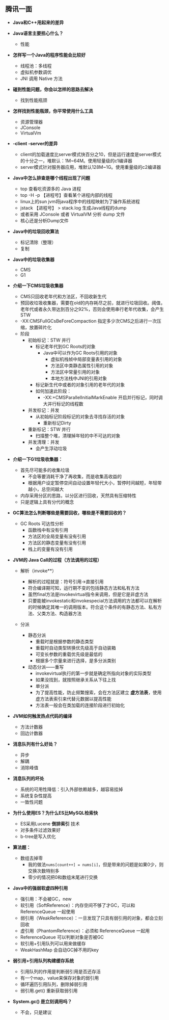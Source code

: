 ## 腾讯一面

- **Java和C++用起来的差异**
- **Java语言主要担心什么？**
  - 性能
- **怎样写一个Java的程序性能会比较好**
  - 线程池：多线程
  - 虚拟机参数调优
  - JNI 调用 Native 方法
- **碰到性能问题，你会以怎样的思路去解决**
  - 找到性能瓶颈
- **怎样找到性能瓶颈，你平常使用什么工具**
  - 资源管理器
  - JConsole
  - VirtualVm

- **-client -server的差异**

  - client的加载速度比server模式快百分之10，但是运行速度是server模式的十分之一，堆默认：1M~64M。使用轻量级的c1编译器
  - server模式针对服务器应用，堆默认128M~1G。使用重量级的c2编译器

- **Java中怎么排查是哪个线程出现了问题**

  - top 查看吃资源多的 Java 进程
  - top -H -p 【进程号】查看某个进程内部的线程
  - linux上的sun jvm将java程序中的线程映射为了操作系统进程
  - jstack 【进程号】 > stack.log 生成Java线程的dump
  - 或者采用 JConsole 或者 VirtualVM 分析 dump 文件
  - 核心还是分析Dump文件

- **Java中的垃圾回收算法**

  - 标记清除（整理）
  - 复制 

- **Java中的垃圾收集器**

  - CMS
  - G1

- **介绍一下CMS垃圾收集器**

  - CMS只回收老年代和方法区，不回收新生代
  - 预回收垃圾收集器，需要在old的内存耗尽之前，就进行垃圾回收。阈值，老年代或者永久带达到百分之92%，否则会使用串行老年代收集，会产生STW
  - -XX:CMSFullGCsBeForeCompaction 指定多少次CMS之后进行一次压缩，放置碎片化
  - 阶段
    - 初始标记：STW 并行
      - 标记老年代到GC Roots的对象
        - Java中可以作为GC Roots引用的对象
          - 虚拟机栈帧中局部变量表引用的对象
          - 方法区中类静态属性引用的对象
          - 方法区中常量引用的对象
          - 本地方法栈中JNI的引用对象
      - 标记新生代中或者的对象引用的老年代的对象
      - 如何加速此阶段：
        - -XX:+CMSParallelInitialMarkEnable 开启并行标记，同时调大并行标记的线程数
    - 并发标记：并发
      - 从初始标记阶段标记的对象去寻找存活的对象
        - 重新标记Dirty
    - 重新标记：STW 并行
      - 扫描整个堆，清理掉年轻的中不可达的对象
    - 并发清理：并发
      - 会产生浮动垃圾

- **介绍一下G1垃圾收集器：**

  - 首先尽可能多的收集垃圾
    - 不会等要消耗干净了再收集，而是收集高收益的
    - 根据用户设定暂停空间自动设置年轻代大小，暂停时间越短，年轻带越小，总空间越大
  - 内存采用分区的思路，以分区进行回收，天然具有压缩特性
  - 只是逻辑上具有分代的概念

- **GC算法怎么判断哪些是需要回收，哪些是不需要回收的？**

  - GC Roots 可达性分析
    - 函数栈中有没有引用
    - 方法区的全局变量有没有引用
    - 方法区的静态变量有没有引用
    - 栈上的变量有没有引用

- **JVM的 Java Call的过程（方法调用的过程）** 

  - 解析（invoke**）
    - 解析的过程就是：符号引用->直接引用
    - 符合编译期可知，运行期不变的包括静态方法和私有方法
    - 虽然final方法是invokevirtual指令来调用，但是它是非虚方法
    - 只要能被invokestatic和invokespecial方法调用的方法都可以在解析的时候确定其唯一的调用版本。符合这个条件的有静态方法、私有方法、父类方法、构造器方法

  - 分派
    - 静态分派
      - 重载时是根据参数的静态类型
      - 重载时自动类型转换优先级高于自动装箱
      - 可变长参数的重载优先级是最低的
      - 根据多个宗量来进行选择，是多分派类别
    - 动态分派——重写
      - invokevirtual执行的第一步就是确定所指向对象的实际类型
      - 如果没找到，就按照继承关系从下往上找
      - 单分派
      - 为了提高性能，防止频繁搜索，会在方法区建立  **虚方法表**，使用虚方法表索引来代替元数据以提高性能
      - 方法表一般会在类加载的连接阶段进行初始化

- **JVM如何触发热点代码的编译**

  - 方法计数器
  - 回边计数器

- **消息队列有什么好处？**

  - 异步
  - 解耦
  - 消除峰值

- **消息队列的坏处**

  - 系统的可用性降低：引入外部依赖越多，越容易挂掉
  - 系统复杂性提高
  - 一致性问题

- **为什么使用ES？为什么ES比MySQL检索快**

  - ES采用Lucene **倒排索引** 技术
  - 对多条件过滤效果好
  - b-tree是写入优化

- **算法题：**

  - 数组去掉零
    - 我的做法`nums[count++] = nums[i]`，但是带来的问题是如果0少，则交换次数特别多
    - 零少的情况把0和数组末尾进行交换

- **Java中的强弱软虚四种引用**

  - 强引用：不会被GC，new
  - 软引用（SoftReference）：内存空间不够了才GC，可以和 ReferenceQueue 一起使用
  - 弱引用（WeakReference）：一旦发现了只具有弱引用的对象，都会立刻回收
  - 虚引用（PhantomReference）：必须和 ReferenceQueue 一起用
  - ReferenceQueue 可以判断对象是否被GC
  - 软引用+引用队列可以用来做缓存
  - WeakHashMap 会自动GC掉不用的key

- **弱引用+引用队列构建缓存系统**

  - 引用队列的作用是判断弱引用是否还存活
  - 有一个map，value来保存对象的弱引用
  - 循环遍历引用队列，删除掉弱引用
  - 弱引用.get() 重新获取弱引用

- **System.gc() 是立刻调用吗？**

  - 不会，只是建议

